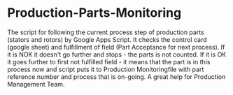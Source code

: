 # Production-Parts-Monitoring

The script for following the current process step of production parts (stators and rotors) by Google Apps Script. 
It checks the control card (google sheet) and fulfillment of field (Part Acceptance for next process). If it is NOK it doesn't go further and stops - the parts is not counted. If it is OK it goes further to first not fulfilled field - it means that the part is in this process now and script puts it to Production Monitoringfile with part reference number and process that is on-going.
A great help for Production Management Team.
